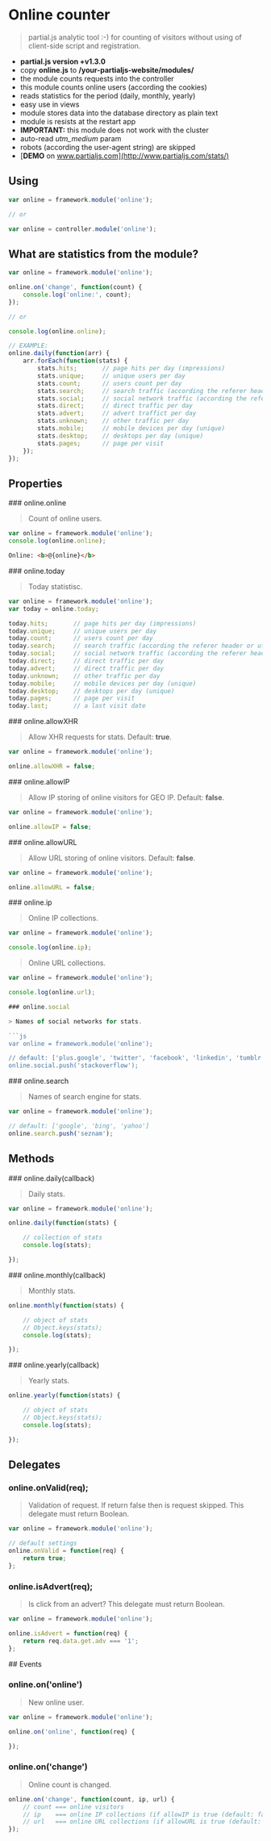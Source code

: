 # Online counter

> partial.js analytic tool :-) for counting of visitors without using of client-side script and registration.

- __partial.js version +v1.3.0__
- copy **online.js** to __/your-partialjs-website/modules/__
- the module counts requests into the controller
- this module counts online users (according the cookies)
- reads statistics for the period (daily, monthly, yearly)
- easy use in views
- module stores data into the database directory as plain text
- module is resists at the restart app
- __IMPORTANT:__ this module does not work with the cluster
- auto-read _utm_medium_ param
- robots (according the user-agent string) are skipped
- [__DEMO__ on www.partialjs.com](http://www.partialjs.com/stats/)

## Using

```js
var online = framework.module('online');

// or

var online = controller.module('online');
```

## What are statistics from the module?

```js
var online = framework.module('online');

online.on('change', function(count) {
    console.log('online:', count);
});

// or

console.log(online.online);

// EXAMPLE:
online.daily(function(arr) {
    arr.forEach(function(stats) {
        stats.hits;       // page hits per day (impressions)
        stats.unique;     // unique users per day
        stats.count;      // users count per day
        stats.search;     // search traffic (according the referer header or utm_medium param) per day
        stats.social;     // social network traffic (according the referer header or utm_medium param) per day
        stats.direct;     // direct traffic per day
        stats.advert;	  // advert traffict per day
        stats.unknown;    // other traffic per day
        stats.mobile;     // mobile devices per day (unique)
        stats.desktop;    // desktops per day (unique)
        stats.pages;      // page per visit
    });
});
```

## Properties

### online.online

> Count of online users.

```js
var online = framework.module('online');
console.log(online.online);
```

```html
Online: <b>@{online}</b>
```

### online.today

> Today statistisc.

```js
var online = framework.module('online');
var today = online.today;

today.hits;       // page hits per day (impressions)
today.unique;     // unique users per day
today.count;      // users count per day
today.search;     // search traffic (according the referer header or utm_medium param) per day
today.social;     // social network traffic (according the referer header or utm_medium param) per day
today.direct;     // direct traffic per day
today.advert;     // direct traffic per day
today.unknown;    // other traffic per day
today.mobile;     // mobile devices per day (unique)
today.desktop;    // desktops per day (unique)
today.pages;      // page per visit
today.last;       // a last visit date
```

### online.allowXHR

> Allow XHR requests for stats. Default: __true__.

```js
var online = framework.module('online');

online.allowXHR = false;
```

### online.allowIP

> Allow IP storing of online visitors for GEO IP. Default: __false__.

```js
var online = framework.module('online');

online.allowIP = false;
```

### online.allowURL

> Allow URL storing of online visitors. Default: __false__.

```js
var online = framework.module('online');

online.allowURL = false;
```

### online.ip

> Online IP collections.

```js
var online = framework.module('online');

console.log(online.ip);
```

> Online URL collections.

```js
var online = framework.module('online');

console.log(online.url);

### online.social

> Names of social networks for stats.

```js
var online = framework.module('online');

// default: ['plus.google', 'twitter', 'facebook', 'linkedin', 'tumblr', 'flickr', 'instagram']
online.social.push('stackoverflow');
```

### online.search

> Names of search engine for stats.

```js
var online = framework.module('online');

// default: ['google', 'bing', 'yahoo']
online.search.push('seznam');
```

## Methods

### online.daily(callback)

> Daily stats.

```js
var online = framework.module('online');

online.daily(function(stats) {

	// collection of stats
	console.log(stats);

});

```

### online.monthly(callback)

> Monthly stats.

```js
online.monthly(function(stats) {

	// object of stats
	// Object.keys(stats);
	console.log(stats);

});
```

### online.yearly(callback)

> Yearly stats.

```js
online.yearly(function(stats) {

	// object of stats
	// Object.keys(stats);
	console.log(stats);

});
```

## Delegates

### online.onValid(req);

> Validation of request. If return false then is request skipped. This delegate must return Boolean.

```js
var online = framework.module('online');

// default settings
online.onValid = function(req) {
	return true;
};
```

### online.isAdvert(req);

> Is click from an advert? This delegate must return Boolean.

```js
var online = framework.module('online');

online.isAdvert = function(req) {
	return req.data.get.adv === '1';
};
```

## Events

### online.on('online')

> New online user.

```js
var online = framework.module('online');

online.on('online', function(req) {

});
```

### online.on('change')

> Online count is changed.

```js
online.on('change', function(count, ip, url) {
	// count === online visitors
	// ip    === online IP collections (if allowIP is true (default: false))
	// url   === online URL collections (if allowURL is true (default: false))
});
```
